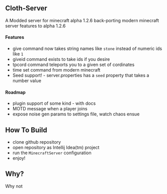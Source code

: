 ## Cloth-Server
A Modded server  for  minecraft alpha 1.2.6 back-porting modern minecraft server features to alpha 1.2.6

#### Features
 - give command now takes string names like `stone` instead of numeric ids like `1`
 - giveid command exists to take ids if you desire
 - tpcord command teleports you to a given set of cordinates
 - time set command from modern minecraft
 - Seed support! -  server.properties has a `seed` property that  takes a number value
#### Roadmap
 - plugin support of some  kind - with docs
 - MOTD message when a player joins
 - expose noise gen params to settings file, watch chaos ensue
## How To Build
 - clone github repository
 - open repository as Intellij Idea(tm) project
 - run the `MinecraftServer` configuration
 - enjoy!

## Why?

Why not
